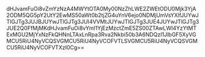 dHJvamFuOi8vZmYzNzA4MWYtOTA0My00NzZhLWE2ZWEtODU0Mjk3YjA2ODM5QG5pY2UtY2EwMS50aWt0b2tjZG4uYnV6ejo0NDMjUmVsYXlfJUYwJTlGJTg3JUJBJUYwJTlGJTg3JUI4VVMtJUYwJTlGJTg3JUE4JUYwJTlGJTg3JUE2Q0FfMjMKdHJvamFuOi8vYmI1YjEzMzctZmE5ZS00ZTAwLWI4YzYtMTExMGU2MjYxNzFkQHNnLTAxLnRpa3Rva2Nkbi50b3A6NDQzI1JlbGF5XyVGMCU5RiU4NyVCQSVGMCU5RiU4NyVCOFVTLSVGMCU5RiU4NyVCQSVGMCU5RiU4NyVCOFVTXzI0Cg==